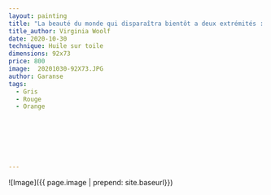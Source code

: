 ```yaml
---
layout: painting
title: "La beauté du monde qui disparaîtra bientôt a deux extrémités : celle du rire, et celle de l'angoisse, coupant le coeur en deux."                     
title_author: Virginia Woolf                                            
date: 2020-10-30
technique: Huile sur toile 
dimensions: 92x73
price: 800
image:  20201030-92X73.JPG
author: Garanse
tags:
  - Gris
  - Rouge
  - Orange
  
  
  
  
  
  
  
---
```

![Image]({{ page.image | prepend: site.baseurl}})

